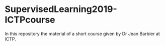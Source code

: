 # SupervisedLearning2019-ICTPcourse

In this repository the material of a short course given by Dr Jean Barbier at ICTP. 
